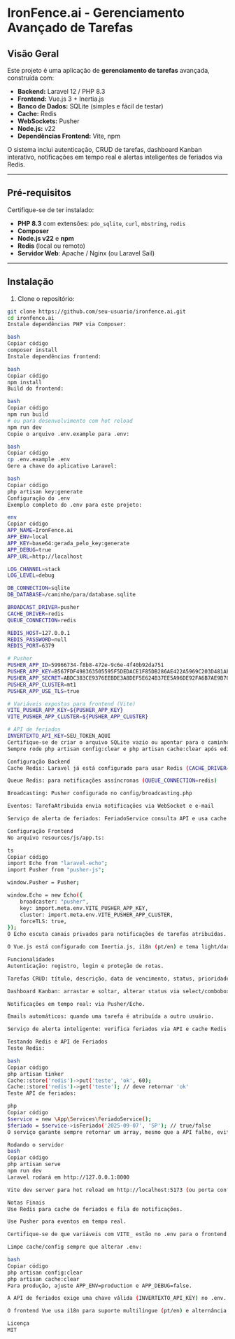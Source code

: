 # IronFence.ai - Gerenciamento Avançado de Tarefas

## Visão Geral

Este projeto é uma aplicação de **gerenciamento de tarefas** avançada, construída com:

- **Backend:** Laravel 12 / PHP 8.3
- **Frontend:** Vue.js 3 + Inertia.js
- **Banco de Dados:** SQLite (simples e fácil de testar)
- **Cache:** Redis
- **WebSockets:** Pusher
- **Node.js:** v22
- **Dependências Frontend:** Vite, npm

O sistema inclui autenticação, CRUD de tarefas, dashboard Kanban interativo, notificações em tempo real e alertas inteligentes de feriados via Redis.

---

## Pré-requisitos

Certifique-se de ter instalado:

- **PHP 8.3** com extensões: `pdo_sqlite`, `curl`, `mbstring`, `redis`
- **Composer**
- **Node.js v22** e **npm**
- **Redis** (local ou remoto)
- **Servidor Web**: Apache / Nginx (ou Laravel Sail)

---

## Instalação

1. Clone o repositório:

```bash
git clone https://github.com/seu-usuario/ironfence.ai.git
cd ironfence.ai
Instale dependências PHP via Composer:

bash
Copiar código
composer install
Instale dependências frontend:

bash
Copiar código
npm install
Build do frontend:

bash
Copiar código
npm run build
# ou para desenvolvimento com hot reload
npm run dev
Copie o arquivo .env.example para .env:

bash
Copiar código
cp .env.example .env
Gere a chave do aplicativo Laravel:

bash
Copiar código
php artisan key:generate
Configuração do .env
Exemplo completo do .env para este projeto:

env
Copiar código
APP_NAME=IronFence.ai
APP_ENV=local
APP_KEY=base64:gerada_pelo_key:generate
APP_DEBUG=true
APP_URL=http://localhost

LOG_CHANNEL=stack
LOG_LEVEL=debug

DB_CONNECTION=sqlite
DB_DATABASE=/caminho/para/database.sqlite

BROADCAST_DRIVER=pusher
CACHE_DRIVER=redis
QUEUE_CONNECTION=redis

REDIS_HOST=127.0.0.1
REDIS_PASSWORD=null
REDIS_PORT=6379

# Pusher
PUSHER_APP_ID=59966734-f8b8-472e-9c6e-4f40b92da751
PUSHER_APP_KEY=B567FDF498363505595F5DEDACE1F85DB286AE422A5969C203D481AE809F37FB
PUSHER_APP_SECRET=ABDC383CE9376EEBDE3A8DEF5E624B37EE5A96DE92FA6B7AE9B706323F275613
PUSHER_APP_CLUSTER=mt1
PUSHER_APP_USE_TLS=true

# Variáveis expostas para frontend (Vite)
VITE_PUSHER_APP_KEY=${PUSHER_APP_KEY}
VITE_PUSHER_APP_CLUSTER=${PUSHER_APP_CLUSTER}

# API de feriados
INVERTEXTO_API_KEY=SEU_TOKEN_AQUI
Certifique-se de criar o arquivo SQLite vazio ou apontar para o caminho correto.
Sempre rode php artisan config:clear e php artisan cache:clear após editar o .env.

Configuração Backend
Cache Redis: Laravel já está configurado para usar Redis (CACHE_DRIVER=redis)

Queue Redis: para notificações assíncronas (QUEUE_CONNECTION=redis)

Broadcasting: Pusher configurado no config/broadcasting.php

Eventos: TarefaAtribuida envia notificações via WebSocket e e-mail

Serviço de alerta de feriados: FeriadoService consulta API e usa cache Redis para evitar chamadas desnecessárias.

Configuração Frontend
No arquivo resources/js/app.ts:

ts
Copiar código
import Echo from "laravel-echo";
import Pusher from "pusher-js";

window.Pusher = Pusher;

window.Echo = new Echo({
    broadcaster: "pusher",
    key: import.meta.env.VITE_PUSHER_APP_KEY,
    cluster: import.meta.env.VITE_PUSHER_APP_CLUSTER,
    forceTLS: true,
});
O Echo escuta canais privados para notificações de tarefas atribuídas.

O Vue.js está configurado com Inertia.js, i18n (pt/en) e tema light/dark.

Funcionalidades
Autenticação: registro, login e proteção de rotas.

Tarefas CRUD: título, descrição, data de vencimento, status, prioridade, usuário responsável.

Dashboard Kanban: arrastar e soltar, alterar status via select/combobox.

Notificações em tempo real: via Pusher/Echo.

Emails automáticos: quando uma tarefa é atribuída a outro usuário.

Serviço de alerta inteligente: verifica feriados via API e cache Redis.

Testando Redis e API de Feriados
Teste Redis:

bash
Copiar código
php artisan tinker
Cache::store('redis')->put('teste', 'ok', 60);
Cache::store('redis')->get('teste'); // deve retornar 'ok'
Teste API de feriados:

php
Copiar código
$service = new \App\Services\FeriadoService();
$feriado = $service->isFeriado('2025-09-07', 'SP'); // true/false
O serviço garante sempre retornar um array, mesmo que a API falhe, evitando erros de foreach().

Rodando o servidor
bash
Copiar código
php artisan serve
npm run dev
Laravel rodará em http://127.0.0.1:8000

Vite dev server para hot reload em http://localhost:5173 (ou porta configurada)

Notas Finais
Use Redis para cache de feriados e fila de notificações.

Use Pusher para eventos em tempo real.

Certifique-se de que variáveis com VITE_ estão no .env para o frontend.

Limpe cache/config sempre que alterar .env:

bash
Copiar código
php artisan config:clear
php artisan cache:clear
Para produção, ajuste APP_ENV=production e APP_DEBUG=false.

A API de feriados exige uma chave válida (INVERTEXTO_API_KEY) no .env.

O frontend Vue usa i18n para suporte multilíngue (pt/en) e alternância de temas.

Licença
MIT

